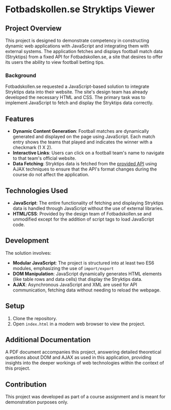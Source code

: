 # Fotbadskollen.se Stryktips Viewer

## Project Overview

This project is designed to demonstrate competency in constructing dynamic web applications with JavaScript and integrating them with external systems. The application fetches and displays football match data (Stryktips) from a fixed API for Fotbadskollen.se, a site that desires to offer its users the ability to view football betting tips.

### Background

Fotbadskollen.se requested a JavaScript-based solution to integrate Stryktips data into their website. The site's design team has already developed the necessary HTML and CSS. The primary task was to implement JavaScript to fetch and display the Stryktips data correctly.

## Features

- **Dynamic Content Generation**: Football matches are dynamically generated and displayed on the page using JavaScript. Each match entry shows the teams that played and indicates the winner with a checkmark (1 X 2).
- **Interactive Links**: Users can click on a football team's name to navigate to that team's official website.
- **Data Fetching**: Stryktips data is fetched from the [provided API](https://stryk.herokuapp.com/strycket2022) using AJAX techniques to ensure that the API's format changes during the course do not affect the application.

## Technologies Used

- **JavaScript**: The entire functionality of fetching and displaying Stryktips data is handled through JavaScript without the use of external libraries.
- **HTML/CSS**: Provided by the design team of Fotbadskollen.se and unmodified except for the addition of script tags to load JavaScript code.

## Development

The solution involves:
- **Modular JavaScript**: The project is structured into at least two ES6 modules, emphasizing the use of `import/export`
- **DOM Manipulation**: JavaScript dynamically generates HTML elements (like table rows and data cells) that display the Stryktips data.
- **AJAX**: Asynchronous JavaScript and XML are used for API communication, fetching data without needing to reload the webpage.

## Setup

1. Clone the repository.
2. Open `index.html` in a modern web browser to view the project.

## Additional Documentation

A PDF document accompanies this project, answering detailed theoretical questions about DOM and AJAX as used in this application, providing insights into the deeper workings of web technologies within the context of this project.

## Contribution

This project was developed as part of a course assignment and is meant for demonstration purposes only.
